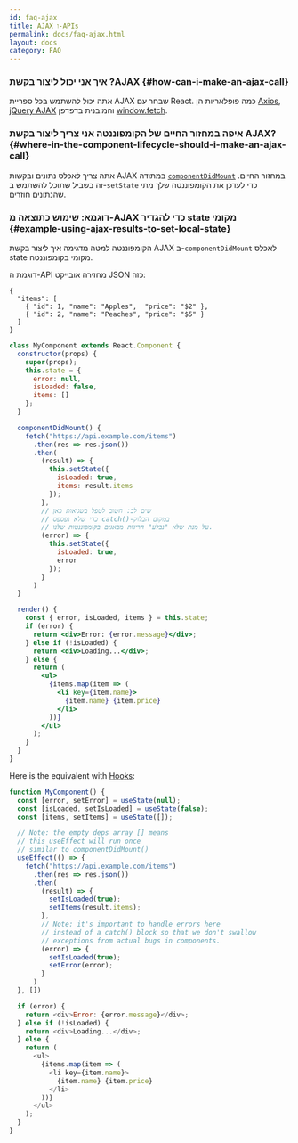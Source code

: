```yaml
---
id: faq-ajax
title: AJAX ו-APIs
permalink: docs/faq-ajax.html
layout: docs
category: FAQ
---
```


### איך אני יכול ליצור בקשת ?AJAX {#how-can-i-make-an-ajax-call}

אתה יכול להשתמש בכל ספריית AJAX שבחר עם React. כמה פופלאריות הן [Axios](https://github.com/axios/axios), [jQuery AJAX](https://api.jquery.com/jQuery.ajax/) והמובנית בדפדפן [window.fetch](https://developer.mozilla.org/en-US/docs/Web/API/Fetch_API).

### איפה במחזור החיים של הקומפוננטה אני צריך ליצור בקשת AJAX? {#where-in-the-component-lifecycle-should-i-make-an-ajax-call}

אתה צריך לאכלס נתונים ובקשות AJAX במתודה [`componentDidMount`](/docs/react-component.html#mounting) במחזור החיים.
זה בשביל שתוכל להשתמש ב-`setState` כדי לעדכן את הקומפוננטה שלך מתי שהנתונים חוזרים.

### דוגמא: שימוש כתוצאה מ-AJAX כדי להגדיר state מקומי {#example-using-ajax-results-to-set-local-state}

הקומפוננטה למטה מדגימה איך ליצור בקשת AJAX ב-`componentDidMount` לאכלס state מקומי בקומפוננטה.

דוגמת ה-API מחזירה אובייקט JSON כזה:

```
{
  "items": [
    { "id": 1, "name": "Apples",  "price": "$2" },
    { "id": 2, "name": "Peaches", "price": "$5" }
  ] 
}
```

```jsx
class MyComponent extends React.Component {
  constructor(props) {
    super(props);
    this.state = {
      error: null,
      isLoaded: false,
      items: []
    };
  }

  componentDidMount() {
    fetch("https://api.example.com/items")
      .then(res => res.json())
      .then(
        (result) => {
          this.setState({
            isLoaded: true,
            items: result.items
          });
        },
        // שים לב: חשוב לטפל בשגיאות כאן
        // כדי שלא נפספס catch()-במקום הבלוק
        // על מנת שלא "נבלע" חריגות מבאגים בקומפוננטות שלנו.
        (error) => {
          this.setState({
            isLoaded: true,
            error
          });
        }
      )
  }

  render() {
    const { error, isLoaded, items } = this.state;
    if (error) {
      return <div>Error: {error.message}</div>;
    } else if (!isLoaded) {
      return <div>Loading...</div>;
    } else {
      return (
        <ul>
          {items.map(item => (
            <li key={item.name}>
              {item.name} {item.price}
            </li>
          ))}
        </ul>
      );
    }
  }
}
```

Here is the equivalent with [Hooks](https://reactjs.org/docs/hooks-intro.html): 

```js
function MyComponent() {
  const [error, setError] = useState(null);
  const [isLoaded, setIsLoaded] = useState(false);
  const [items, setItems] = useState([]);

  // Note: the empty deps array [] means
  // this useEffect will run once
  // similar to componentDidMount()
  useEffect(() => {
    fetch("https://api.example.com/items")
      .then(res => res.json())
      .then(
        (result) => {
          setIsLoaded(true);
          setItems(result.items);
        },
        // Note: it's important to handle errors here
        // instead of a catch() block so that we don't swallow
        // exceptions from actual bugs in components.
        (error) => {
          setIsLoaded(true);
          setError(error);
        }
      )
  }, [])

  if (error) {
    return <div>Error: {error.message}</div>;
  } else if (!isLoaded) {
    return <div>Loading...</div>;
  } else {
    return (
      <ul>
        {items.map(item => (
          <li key={item.name}>
            {item.name} {item.price}
          </li>
        ))}
      </ul>
    );
  }
}
```

